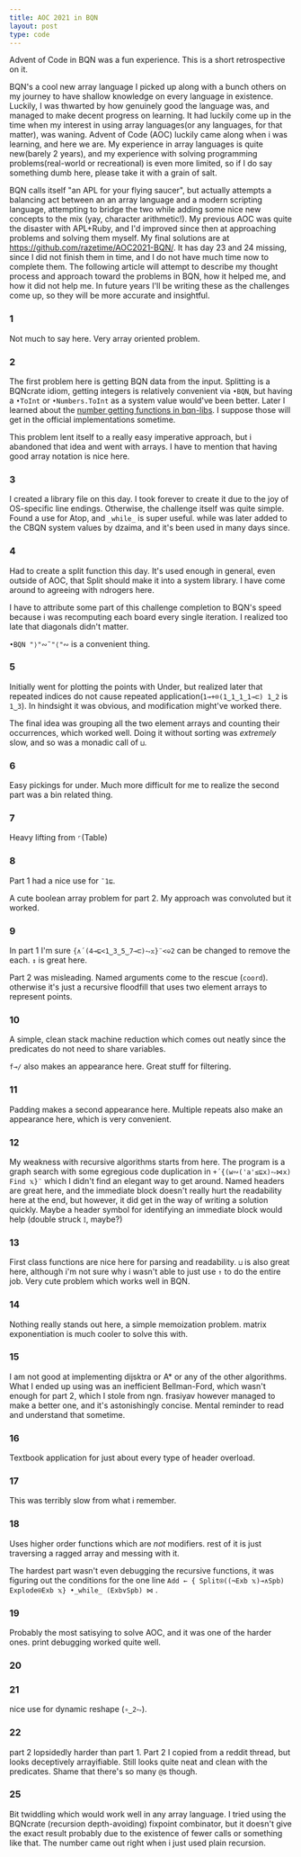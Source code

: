 ```yaml
---
title: AOC 2021 in BQN
layout: post
type: code
---
```


Advent of Code in BQN was a fun experience. This is a short retrospective on it.

BQN's a cool new array language I picked up along with a bunch others on my journey to have shallow knowledge on every language in existence. Luckily, I was thwarted by how genuinely good the language was, and managed to make decent progress on learning. It had luckily come up in the time when my interest in using array languages(or any languages, for that matter), was waning. Advent of Code (AOC) luckily came along when i was learning, and here we are. My experience in array languages is quite new(barely 2 years), and my experience with solving programming problems(real-world or recreational) is even more limited, so if I do say something dumb here, please take it with a grain of salt.

BQN calls itself "an APL for your flying saucer", but actually attempts a balancing act between an an array language and a modern scripting language, attempting to bridge the two while adding some nice new concepts to the mix (yay, character arithmetic!). My previous AOC was quite the disaster with APL+Ruby, and I'd improved since then at approaching problems and solving them myself. My final solutions are at https://github.com/razetime/AOC2021-BQN/. It has day 23 and 24 missing, since I did not finish them in time, and I do not have much time now to complete them. The following article will attempt to describe my thought process and approach toward the problems in BQN, how it helped me, and how it did not help me. In future years I'll be writing these as the challenges come up, so they will be more accurate and insightful.

### 1
Not much to say here. Very array oriented problem.

### 2
The first problem here is getting BQN data from the input. Splitting is a BQNcrate idiom, getting integers is relatively convenient via `•BQN`, but having a `•ToInt` or `•Numbers.ToInt` as a system value would've been better. Later I learned about the [number getting functions in bqn-libs](https://github.com/mlochbaum/bqn-libs/blob/master/strings.bqn#L135). I suppose those will get in the official implementations sometime.

This problem lent itself to a really easy imperative approach, but i abandoned that idea and went with arrays. I have to mention that having good array notation is nice here.

### 3
I created a library file on this day. I took forever to create it due to the joy of OS-specific line endings. Otherwise, the challenge itself was quite simple. Found a use for Atop, and `_while_` is super useful. while was later added to the CBQN system values by dzaima, and it's been used in many days since.

### 4
Had to create a split function this day. It's used enough in general, even outside of AOC, that Split should make it into a system library. I have come around to agreeing with ndrogers here.

I have to attribute some part of this challenge completion to BQN's speed because i was recomputing each board every single iteration. I realized too late that diagonals didn't matter.

`•BQN "⟩"∾˜"⟨"∾` is a convenient thing.

### 5
Initially went for plotting the points with Under, but realized later that repeated indices do not cause repeated application(`1⊸+⌾(1‿1‿1‿1⊸⊏) 1‿2` is `1‿3`). In hindsight it was obvious, and modification might've worked there.

The final idea was grouping all the two element arrays and counting their occurrences, which worked well. Doing it without sorting was *extremely* slow, and so was a monadic call of `⊔`.

### 6
Easy pickings for under. Much more difficult for me to realize the second part was a bin related thing.

### 7
Heavy lifting from `⌜`(Table)

### 8
Part 1 had a nice use for `¯1⊑`.

A cute boolean array problem for part 2. My approach was convoluted but it worked.

### 9
In part 1 I'm sure `{∧´(4⊸⊑<1‿3‿5‿7⊸⊏)⥊𝕩}¨<⎉2` can be changed to remove the each. `↕` is great here. 

Part 2 was misleading. Named arguments come to the rescue (`coord`). otherwise it's just a recursive floodfill that uses two element arrays to represent points.

### 10
A simple, clean stack machine reduction which comes out neatly since the predicates do not need to share variables.

`f⊸/` also makes an appearance here. Great stuff for filtering.

### 11
Padding makes a second appearance here. Multiple repeats also make an appearance here, which is very convenient.

### 12
My weakness with recursive algorithms starts from here. The program is a graph search with some egregious code duplication in `+´{(w∾('a'≤⊑x)⥊⋈x) Find 𝕩}¨` which I didn't find an elegant way to get around. Named headers are great here, and the immediate block doesn't really hurt the readability here at the end, but however, it did get in the way of writing a solution quickly. Maybe a header symbol for identifying an immediate block would help (double struck `𝕀`, maybe?)

### 13
First class functions are nice here for parsing and readability. `⊔` is also great here, although i'm not sure why i wasn't able to just use `↑` to do the entire job. Very cute problem which works well in BQN.

### 14
Nothing really stands out here, a simple memoization problem. matrix exponentiation is much cooler to solve this with.

### 15
I am not good at implementing dijsktra or A* or any of the other algorithms. What I ended up using was an inefficient Bellman-Ford, which wasn't enough for part 2, which I stole from ngn. frasiyav however managed to make a better one, and it's astonishingly concise. Mental reminder to read and understand that sometime.

### 16
Textbook application for just about every type of header overload.

### 17
This was terribly slow from what i remember.

### 18
Uses higher order functions which are *not* modifiers. rest of it is just traversing a ragged array and messing with it.

The hardest part wasn't even debugging the recursive functions, it was figuring out the conditions for the one line `Add ← { Split⍟((¬Exb 𝕩)⊸∧Spb) Explode⍟Exb 𝕩} •_while_ (Exb∨Spb) ⋈` .

### 19
Probably the most satisying to solve AOC, and it was one of the harder ones. print debugging worked quite well.

### 20

### 21
nice use for dynamic reshape (`∘‿2⥊`).

### 22
part 2 lopsidedly harder than part 1. Part 2 I copied from a reddit thread, but looks deceptively arrayifiable. Still looks quite neat and clean with the predicates. Shame that there's so many `@`s though.

### 25
Bit twiddling which would work well in any array language. I tried using the BQNcrate (recursion depth-avoiding) fixpoint combinator, but it doesn't give the exact result probably due to the existence of fewer calls or something like that. The number came out right when i just used plain recursion.